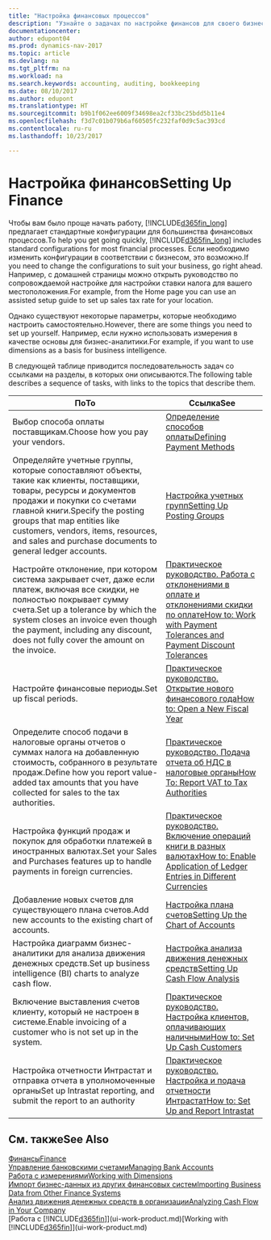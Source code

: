 ```yaml
---
title: "Настройка финансовых процессов"
description: "Узнайте о задачах по настройке финансов для своего бизнеса в соответствии требованиями учет и аудита."
documentationcenter: 
author: edupont04
ms.prod: dynamics-nav-2017
ms.topic: article
ms.devlang: na
ms.tgt_pltfrm: na
ms.workload: na
ms.search.keywords: accounting, auditing, bookkeeping
ms.date: 08/10/2017
ms.author: edupont
ms.translationtype: HT
ms.sourcegitcommit: b9b1f062ee6009f34698ea2cf33bc25bdd5b11e4
ms.openlocfilehash: f3d7c01b079b6af60505fc232faf0d9c5ac393cd
ms.contentlocale: ru-ru
ms.lasthandoff: 10/23/2017

---
```

# <a name="setting-up-finance"></a><span data-ttu-id="b22c6-103">Настройка финансов</span><span class="sxs-lookup"><span data-stu-id="b22c6-103">Setting Up Finance</span></span>
<span data-ttu-id="b22c6-104">Чтобы вам было проще начать работу, [!INCLUDE[d365fin_long](includes/d365fin_long_md.md)] предлагает стандартные конфигурации для большинства финансовых процессов.</span><span class="sxs-lookup"><span data-stu-id="b22c6-104">To help you get going quickly, [!INCLUDE[d365fin_long](includes/d365fin_long_md.md)] includes standard configurations for most financial processes.</span></span> <span data-ttu-id="b22c6-105">Если необходимо изменить конфигурации в соответствии с бизнесом, это возможно.</span><span class="sxs-lookup"><span data-stu-id="b22c6-105">If you need to change the configurations to suit your business, go right ahead.</span></span> <span data-ttu-id="b22c6-106">Например, с домашней страницы можно открыть руководство по сопровождаемой настройке для настройки ставки налога для вашего местоположения.</span><span class="sxs-lookup"><span data-stu-id="b22c6-106">For example, from the Home page you can use an assisted setup guide to set up sales tax rate for your location.</span></span>  

<span data-ttu-id="b22c6-107">Однако существуют некоторые параметры, которые необходимо настроить самостоятельно.</span><span class="sxs-lookup"><span data-stu-id="b22c6-107">However, there are some things you need to set up yourself.</span></span> <span data-ttu-id="b22c6-108">Например, если нужно использовать измерения в качестве основы для бизнес-аналитики.</span><span class="sxs-lookup"><span data-stu-id="b22c6-108">For example, if you want to use dimensions as a basis for business intelligence.</span></span>  

<span data-ttu-id="b22c6-109">В следующей таблице приводится последовательность задач со ссылками на разделы, в которых они описываются.</span><span class="sxs-lookup"><span data-stu-id="b22c6-109">The following table describes a sequence of tasks, with links to the topics that describe them.</span></span>

| <span data-ttu-id="b22c6-110">По</span><span class="sxs-lookup"><span data-stu-id="b22c6-110">To</span></span> | <span data-ttu-id="b22c6-111">Ссылка</span><span class="sxs-lookup"><span data-stu-id="b22c6-111">See</span></span> |
| --- | --- |
| <span data-ttu-id="b22c6-112">Выбор способа оплаты поставщикам.</span><span class="sxs-lookup"><span data-stu-id="b22c6-112">Choose how you pay your vendors.</span></span> |[<span data-ttu-id="b22c6-113">Определение способов оплаты</span><span class="sxs-lookup"><span data-stu-id="b22c6-113">Defining Payment Methods</span></span>](finance-payment-methods.md) |
| <span data-ttu-id="b22c6-114">Определяйте учетные группы, которые сопоставляют объекты, такие как клиенты, поставщики, товары, ресурсы и документов продажи и покупки со счетами главной книги.</span><span class="sxs-lookup"><span data-stu-id="b22c6-114">Specify the posting groups that map entities like customers, vendors, items, resources, and sales and purchase documents to general ledger accounts.</span></span> |[<span data-ttu-id="b22c6-115">Настройка учетных групп</span><span class="sxs-lookup"><span data-stu-id="b22c6-115">Setting Up Posting Groups</span></span>](finance-posting-groups.md)|
|<span data-ttu-id="b22c6-116">Настройте отклонение, при котором система закрывает счет, даже если платеж, включая все скидки, не полностью покрывает сумму счета.</span><span class="sxs-lookup"><span data-stu-id="b22c6-116">Set up a tolerance by which the system closes an invoice even though the payment, including any discount, does not fully cover the amount on the invoice.</span></span>|[<span data-ttu-id="b22c6-117">Практическое руководство. Работа с отклонениями в оплате и отклонениями скидки по оплате</span><span class="sxs-lookup"><span data-stu-id="b22c6-117">How to: Work with Payment Tolerances and Payment Discount Tolerances</span></span>](finance-payment-tolerance-and-payment-discount-tolerance.md)|
| <span data-ttu-id="b22c6-118">Настройте финансовые периоды.</span><span class="sxs-lookup"><span data-stu-id="b22c6-118">Set up fiscal periods.</span></span> |[<span data-ttu-id="b22c6-119">Практическое руководство. Открытие нового финансового года</span><span class="sxs-lookup"><span data-stu-id="b22c6-119">How to: Open a New Fiscal Year</span></span>](finance-how-open-new-fiscal-year.md) |
| <span data-ttu-id="b22c6-120">Определите способ подачи в налоговые органы отчетов о суммах налога на добавленную стоимость, собранного в результате продаж.</span><span class="sxs-lookup"><span data-stu-id="b22c6-120">Define how you report value-added tax amounts that you have collected for sales to the tax authorities.</span></span> |[<span data-ttu-id="b22c6-121">Практическое руководство. Подача отчета об НДС в налоговые органы</span><span class="sxs-lookup"><span data-stu-id="b22c6-121">How To: Report VAT to Tax Authorities</span></span>](finance-how-report-vat.md)|
| <span data-ttu-id="b22c6-122">Настройка функций продаж и покупок для обработки платежей в иностранных валютах.</span><span class="sxs-lookup"><span data-stu-id="b22c6-122">Set your Sales and Purchases features up to handle payments in foreign currencies.</span></span>|[<span data-ttu-id="b22c6-123">Практическое руководство. Включение операций книги в разных валютах</span><span class="sxs-lookup"><span data-stu-id="b22c6-123">How to: Enable Application of Ledger Entries in Different Currencies</span></span>](finance-how-enable-application-ledger-entries-different-currencies.md)
| <span data-ttu-id="b22c6-124">Добавление новых счетов для существующего плана счетов.</span><span class="sxs-lookup"><span data-stu-id="b22c6-124">Add new accounts to the existing chart of accounts.</span></span> |[<span data-ttu-id="b22c6-125">Настройка плана счетов</span><span class="sxs-lookup"><span data-stu-id="b22c6-125">Setting Up the Chart of Accounts</span></span>](finance-setup-chart-accounts.md) |
| <span data-ttu-id="b22c6-126">Настройка диаграмм бизнес-аналитики для анализа движения денежных средств.</span><span class="sxs-lookup"><span data-stu-id="b22c6-126">Set up business intelligence (BI) charts to analyze cash flow.</span></span> |[<span data-ttu-id="b22c6-127">Настройка анализа движения денежных средств</span><span class="sxs-lookup"><span data-stu-id="b22c6-127">Setting Up Cash Flow Analysis</span></span>](finance-setup-cash-flow-analyses.md) |
|<span data-ttu-id="b22c6-128">Включение выставления счетов клиенту, который не настроен в системе.</span><span class="sxs-lookup"><span data-stu-id="b22c6-128">Enable invoicing of a customer who is not set up in the system.</span></span>|[<span data-ttu-id="b22c6-129">Практическое руководство. Настройка клиентов, оплачивающих наличными</span><span class="sxs-lookup"><span data-stu-id="b22c6-129">How to: Set Up Cash Customers</span></span>](finance-how-to-set-up-cash-customers.md)|
| <span data-ttu-id="b22c6-130">Настройка отчетности Интрастат и отправка отчета в уполномоченные органы</span><span class="sxs-lookup"><span data-stu-id="b22c6-130">Set up Intrastat reporting, and submit the report to an authority</span></span> | [<span data-ttu-id="b22c6-131">Практическое руководство. Настройка и подача отчетности Интрастат</span><span class="sxs-lookup"><span data-stu-id="b22c6-131">How to: Set Up and Report Intrastat</span></span>](finance-how-setup-report-intrastat.md)|

## <a name="see-also"></a><span data-ttu-id="b22c6-132">См. также</span><span class="sxs-lookup"><span data-stu-id="b22c6-132">See Also</span></span>
[<span data-ttu-id="b22c6-133">Финансы</span><span class="sxs-lookup"><span data-stu-id="b22c6-133">Finance</span></span>](finance.md)  
[<span data-ttu-id="b22c6-134">Управление банковскими счетами</span><span class="sxs-lookup"><span data-stu-id="b22c6-134">Managing Bank Accounts</span></span>](bank-manage-bank-accounts.md)  
[<span data-ttu-id="b22c6-135">Работа с измерениями</span><span class="sxs-lookup"><span data-stu-id="b22c6-135">Working with Dimensions</span></span>](finance-dimensions.md)  
[<span data-ttu-id="b22c6-136">Импорт бизнес-данных из других финансовых систем</span><span class="sxs-lookup"><span data-stu-id="b22c6-136">Importing Business Data from Other Finance Systems</span></span>](upload-data.md)  
[<span data-ttu-id="b22c6-137">Анализ движения денежных средств в организации</span><span class="sxs-lookup"><span data-stu-id="b22c6-137">Analyzing Cash Flow in Your Company</span></span>](finance-analyze-cash-flow.md)  
<span data-ttu-id="b22c6-138">[Работа с [!INCLUDE[d365fin](includes/d365fin_md.md)]](ui-work-product.md)</span><span class="sxs-lookup"><span data-stu-id="b22c6-138">[Working with [!INCLUDE[d365fin](includes/d365fin_md.md)]](ui-work-product.md)</span></span>  

##

